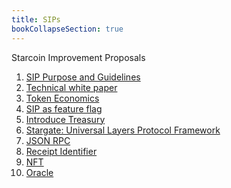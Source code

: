 ```yaml
---
title: SIPs
bookCollapseSection: true
---
```


Starcoin Improvement Proposals

<!--more-->

1. [SIP Purpose and Guidelines](./sip-1/)
2. [Technical white paper](./sip-2/)
3. [Token Economics](./sip-3/)
4. [SIP as feature flag](./sip-4/)
5. [Introduce Treasury](./sip-5/)
6. [Stargate: Universal Layers Protocol Framework](./sip-6)
20. [JSON RPC](./sip-20)
21. [Receipt Identifier](./sip-21)
22. [NFT](./sip-22/)
23. [Oracle](./sip-23/)